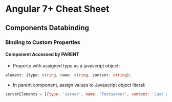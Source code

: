 # Angular 7+ Cheat Sheet

## Components Databinding
### Binding to Custom Properties
#### Component Accessed by PARENT
- Property with assigned type as a javascript object:
```typescript
element: {type: string, name: string, content: string};
```
- In parent component, assign values to Javascript object literal:
```javascript
serverElements = [{type: 'server', name: 'Testserver', content: 'Just a test'}];
```





